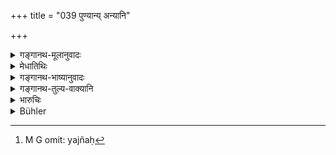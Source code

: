 +++
title = "039 पुण्यान्य् अन्यानि"

+++

<details><summary>गङ्गानथ-मूलानुवादः</summary>

The man who has faith and control over his senses may perform other meritorious acts; but he shall not, on any account, perform sacrifices with small fees.—(39)
</details>

<details><summary>मेधातिथिः</summary>

यावती दक्षिणा विहिता ततो न्यूना दीयते यत्र सो **ऽल्पदक्षिणो** **यज्ञः**[^३४] । 


[^३४]:
     M G omit: yajñaḥ

- "परिक्रयः किल दक्षिणा । स्वल्पेन चेत् परिक्रयेण कर्मकरो लभ्यते, किम् इति बहु दीयते, लोक इव वाहादीनाम् । 

- पणलभ्यं हि कः प्राज्ञः क्रीणाति दशभिः पणैः ।

द्वादशशतदानं तत्फलभूयस्त्वाय" — इति मन्यमानस्य प्रतिषेधः । ये तु स्वल्पदक्षिणा उत्पत्त्यैव च सोमे दक्षिणेति क्रतुमन्तो न तन् निषिध्यते ॥ ११.३९ ॥
</details>

<details><summary>गङ्गानथ-भाष्यानुवादः</summary>

A sacrifice is regarded as ‘*with small fees*’ when the fee given at it is smaller than what has been prescribed.

“The fee is a sort of *hire*; if a worker is obtained at a lower hire, why should anything higher be paid? This is the principle that governs all dealings of people in the ordinary world, with the ploughman and other workers. There is the saying also—‘when a thing can be had for one
*paṇa*, what wise men shall buy it for ten paṇas?’ If the sacred texts
prescribe ‘twelve-hundred’ as the fee, this is done only with a view to the obtaining of higher rewards.”

It is people entertaining such notions for whose sake the present text sets forth the prohibition, and it does not refer to a case where the prescribed fee itself is *small*.—(39)
</details>

<details><summary>गङ्गानथ-तुल्य-वाक्यानि</summary>

*Mahābhārata* (12.165.24).—(Same as Manu.)
</details>

<details><summary>भारुचिः</summary>

काम्ययज्ञवक्षिणा विधिर् अयम् । नित्यानां तु कर्मणाम् अल्पदक्षिणानाम् अप्य् अनुज्ञनम् इति ॥ ११.३८ ॥
</details>

<details><summary>Bühler</summary>

039	Let him who has faith and controls his senses perform other meritorious acts, but let him on no account offer sacrifices at which he gives smaller fees (than those prescribed).
</details>
